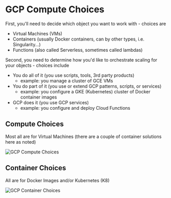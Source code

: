 # GCP Compute Choices

First, you'll need to decide which object you want to work with - choices are
- Virtual Machines (VMs)
- Containers (usually Docker containers, can by other types, i.e. Singularity...)
- Functions (also called Serverless, sometimes called lambdas)

Second, you need to determine how you'd like to orchestrate scaling for your objects - choices include
- You do all of it (you use scripts, tools, 3rd party products)
  - example: you manage a cluster of GCE VMs
- You do part of it (you use or extend GCP patterns, scripts, or services)
  - example: you configure a GKE (Kubernetes) cluster of Docker container images
- GCP does it (you use GCP services)
  - example: you configure and deploy Cloud Functions

## Compute Choices

Most all are for Virtual Machines (there are a couple of container solutions here as noted)

![GCP Compute Choices](https://github.com/lynnlangit/gcp-essentials/blob/master/7_sample_data/images/compute-choices.png)

## Container Choices

All are for Docker Images and/or Kubernetes (K8)

![GCP Container Choices](https://github.com/lynnlangit/gcp-essentials/blob/master/7_sample_data/images/container-choices.png)
